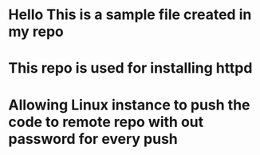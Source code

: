 # Hello This is a sample file created in my repo

# This repo is used for installing httpd 

# Allowing Linux instance to push the code to remote repo with out password for every push
